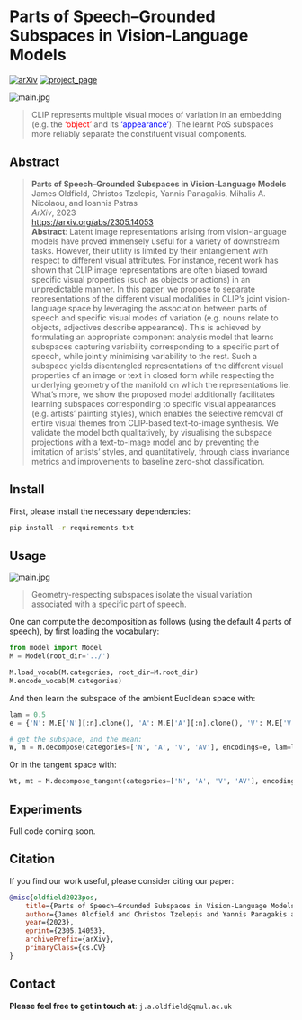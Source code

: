 # Parts of Speech–Grounded Subspaces in Vision-Language Models

[![arXiv](https://img.shields.io/badge/arXiv-2305.14053-red)](https://arxiv.org/abs/2305.14053) [![project_page](https://img.shields.io/badge/project_page-orange)](http://eecs.qmul.ac.uk/~jo001/PoS-subspaces/)

![main.jpg](./images/main.svg)
> CLIP represents multiple visual modes of variation in an embedding (e.g. the <span style="color:red">‘object’</span> and its <span style="color:blue">‘appearance’</span>). The learnt PoS subspaces more reliably separate the constituent visual components.

## Abstract

> **Parts of Speech–Grounded Subspaces in Vision-Language Models**<br>
James Oldfield, Christos Tzelepis, Yannis Panagakis, Mihalis A. Nicolaou, and Ioannis Patras<br>
*ArXiv*, 2023 <br>
https://arxiv.org/abs/2305.14053 <br>
> **Abstract**: Latent image representations arising from vision-language models have proved immensely useful for a variety of downstream tasks. However, their utility is limited by their entanglement with respect to different visual attributes. For instance, recent work has shown that CLIP image representations are often biased toward specific visual properties (such as objects or actions) in an unpredictable manner. In this paper, we propose to separate representations of the different visual modalities in CLIP’s joint vision-language space by leveraging the association between parts of speech and specific visual modes of variation (e.g. nouns relate to objects, adjectives describe appearance). This is achieved by formulating an appropriate component analysis model that learns subspaces capturing variability corresponding to a specific part of speech, while jointly minimising variability to the rest. Such a subspace yields disentangled representations of the different visual properties of an image or text in closed form while respecting the underlying geometry of the manifold on which the representations lie. What’s more, we show the proposed model additionally facilitates learning subspaces corresponding to specific visual appearances (e.g. artists’ painting styles), which enables the selective removal of entire visual themes from CLIP-based text-to-image synthesis. We validate the model both qualitatively, by visualising the subspace projections with a text-to-image model and by preventing the imitation of artists’ styles, and quantitatively, through class invariance metrics and improvements to baseline zero-shot classification.

## Install

First, please install the necessary dependencies:

```bash
pip install -r requirements.txt
```

## Usage

![main.jpg](./images/method.svg)
> Geometry-respecting subspaces isolate the visual variation associated with a specific part of speech.


One can compute the decomposition as follows (using the default 4 parts of speech), by first loading the vocabulary:

```python
from model import Model
M = Model(root_dir='../')

M.load_vocab(M.categories, root_dir=M.root_dir)
M.encode_vocab(M.categories)
```

And then learn the subspace of the ambient Euclidean space with:

```python
lam = 0.5
e = {'N': M.E['N'][:n].clone(), 'A': M.E['A'][:n].clone(), 'V': M.E['V'][:n].clone(), 'AV': M.E['AV'][:n].clone()}

# get the subspace, and the mean:
W, m = M.decompose(categories=['N', 'A', 'V', 'AV'], encodings=e, lam=lam)
```

Or in the tangent space with:

```python
Wt, mt = M.decompose_tangent(categories=['N', 'A', 'V', 'AV'], encodings=e, lam=lam)
```

## Experiments

Full code coming soon.

## Citation

If you find our work useful, please consider citing our paper:

```bibtex
@misc{oldfield2023pos,
    title={Parts of Speech–Grounded Subspaces in Vision-Language Models},
    author={James Oldfield and Christos Tzelepis and Yannis Panagakis and Mihalis A. Nicolaou and Ioannis Patras},
    year={2023},
    eprint={2305.14053},
    archivePrefix={arXiv},
    primaryClass={cs.CV}
}
```

## Contact

**Please feel free to get in touch at**: `j.a.oldfield@qmul.ac.uk`
